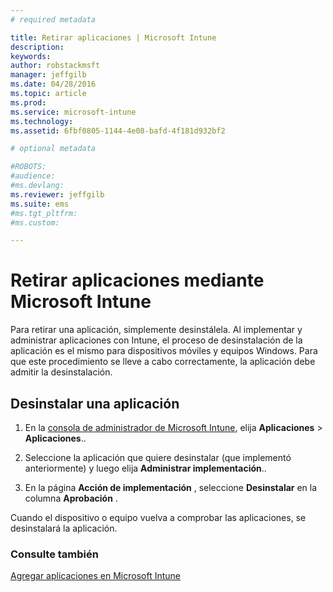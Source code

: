 ```yaml
---
# required metadata

title: Retirar aplicaciones | Microsoft Intune
description:
keywords:
author: robstackmsft
manager: jeffgilb
ms.date: 04/28/2016
ms.topic: article
ms.prod:
ms.service: microsoft-intune
ms.technology:
ms.assetid: 6fbf0805-1144-4e08-bafd-4f181d932bf2

# optional metadata

#ROBOTS:
#audience:
#ms.devlang:
ms.reviewer: jeffgilb
ms.suite: ems
#ms.tgt_pltfrm:
#ms.custom:

---
```


# Retirar aplicaciones mediante Microsoft Intune

Para retirar una aplicación, simplemente desinstálela. Al implementar y administrar aplicaciones con Intune, el proceso de desinstalación de la aplicación es el mismo para dispositivos móviles y equipos Windows. Para que este procedimiento se lleve a cabo correctamente, la aplicación debe admitir la desinstalación.

## Desinstalar una aplicación

1.  En la [consola de administrador de Microsoft Intune](https://manage.microsoft.com), elija **Aplicaciones** &gt; **Aplicaciones**..

2.  Seleccione la aplicación que quiere desinstalar (que implementó anteriormente) y luego elija **Administrar implementación**..

3.  En la página **Acción de implementación** , seleccione **Desinstalar** en la columna **Aprobación** .

Cuando el dispositivo o equipo vuelva a comprobar las aplicaciones, se desinstalará la aplicación.

### Consulte también
[Agregar aplicaciones en Microsoft Intune](add-apps.md)


<!--HONumber=May16_HO1-->


